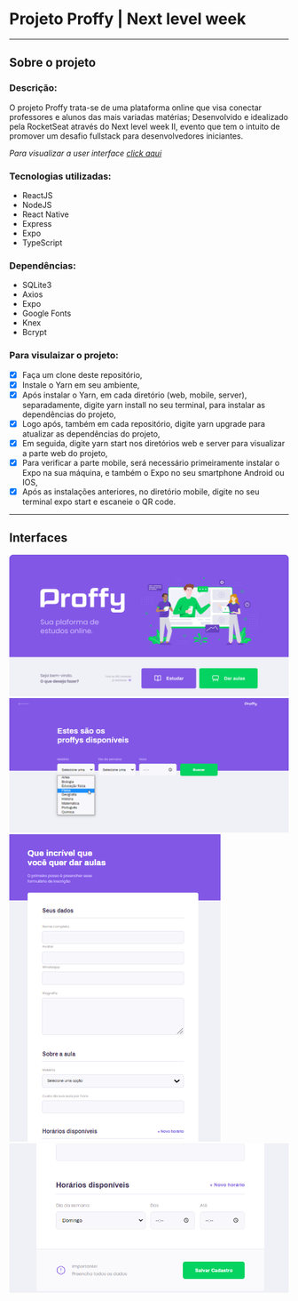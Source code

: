 # Projeto Proffy | Next level week
___

## __Sobre o projeto__

### __Descrição:__ 
O projeto Proffy trata-se de uma plataforma online que visa conectar professores e alunos das mais variadas matérias; Desenvolvido e idealizado pela RocketSeat através do Next level week II, evento que tem o intuito de promover um desafio fullstack para desenvolvedores iniciantes.

_Para visualizar a user interface [click aqui](https://www.figma.com/file/GHGS126t7WYjnPZdRKChJF/Proffy-Web?node-id=0%3A1)_

### __Tecnologias utilizadas:__  
* ReactJS 
* NodeJS
* React Native
* Express
* Expo
* TypeScript

### __Dependências:__ 
* SQLite3
* Axios
* Expo 
* Google Fonts 
* Knex 
* Bcrypt

### __Para visulaizar o projeto:__ 
- [x] Faça um clone deste repositório,
- [x] Instale o Yarn em seu ambiente,
- [x] Após instalar o Yarn, em cada diretório (web, mobile, server), separadamente, digite yarn install no seu terminal, para instalar as dependências do projeto,
- [x] Logo após, também em cada repositório, digite yarn upgrade para atualizar as dependências do projeto,
- [x] Em seguida, digite yarn start nos diretórios web e server para visualizar a parte web do projeto,
- [x] Para verificar a parte mobile, será necessário primeiramente instalar o Expo na sua máquina, e também o Expo no seu smartphone Android ou IOS,
- [x] Após as instalações anteriores, no diretório mobile, digite no seu terminal expo start e escaneie o QR code. 
___

## __Interfaces__ 

![home](https://github.com/yasminjulia/Proffy_nlw2/blob/master/assets/Home.png)
![home](https://github.com/yasminjulia/Proffy_nlw2/blob/master/assets/Screenshot_2.png)
![home](https://github.com/yasminjulia/Proffy_nlw2/blob/master/assets/Screenshot_3.png)
![home](https://github.com/yasminjulia/Proffy_nlw2/blob/master/assets/Screenshot_4.png)



